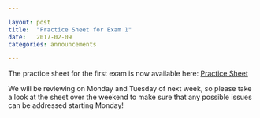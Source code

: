 ```yaml
---

layout: post
title:  "Practice Sheet for Exam 1"
date:   2017-02-09
categories: announcements 

---
```


The practice sheet for the first exam is now available here: [Practice
Sheet](http://dkrashen.github.io/calc1/practice1.pdf)

We will be reviewing on Monday and Tuesday of next week, so please take a look at the sheet over the weekend to make sure that any possible issues can be addressed starting Monday!
